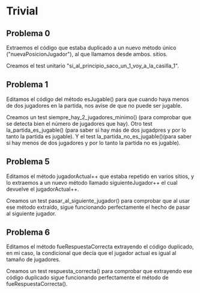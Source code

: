 # Trivial

## Problema 0

Extraemos el código que estaba duplicado a un nuevo método único ("nuevaPosicionJugador"), al que llamamos desde ambos.
sitios.

Creamos el test unitario "si_al_principio_saco_un_1_voy_a_la_casilla_1".

## Problema 1
Editamos el código del método esJugable() para que cuando haya menos de dos jugadores en la partida, nos avise de que no puede ser jugable.

Creamos un test siempre_hay_2_jugadores_minimo() (para comprobar que se detecta bien el número de jugadores que hay).
Otro test la_partida_es_jugable() (para saber si hay más de dos jugadpres y por lo tanto la partida es jugable). Y el test la_partida_no_es_jugable()(para saber si hay menos de dos jugadores y por lo tanto la partida no es jugable).

## Problema 5
Editamos el método jugadorActual++ que estaba repetido en varios sitios, y lo extraemos a un nuevo método llamado siguienteJugador++ el cual devuelve el jugadorActual++.

Creamos un test pasar_al_siguiente_jugador() para comprobar que al usar ese método extraído, sigue funcionando perfectamente el hecho de pasar al siguiente jugador.

## Problema 6
Editamos el método fueRespuestaCorrecta extrayendo el código duplicado, en mi caso, la condicional que decía que el jugador actual es igual al tamaño de jugadores.

Creamos un test respuesta_correcta() para comprobar que extrayendo ese código duplicado sigue funcionando perfectamente el método de fueRespuestaCorrecta().